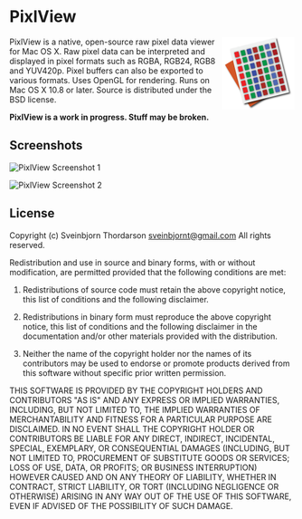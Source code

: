 # PixlView

<img align="right" src="https://raw.githubusercontent.com/sveinbjornt/PixlView/master/screenshots/appicon.jpg" width="128" height="128">
PixlView is a native, open-source raw pixel data viewer for Mac OS X. Raw pixel data can be interpreted and displayed in pixel formats such as RGBA, RGB24, RGB8 and YUV420p.  Pixel buffers can also be exported to various formats. Uses OpenGL for rendering. Runs on Mac OS X 10.8 or later. Source is distributed under the BSD license.

<strong>PixlView is a work in progress. Stuff may be broken.</strong>


<!--**<a href="https://raw.githubusercontent.com/sveinbjornt/PixlView/master/binaries/PixlView.zip">Download Application</a> (built 18/07/2015)**-->


## Screenshots

![PixlView Screenshot 1](https://raw.githubusercontent.com/sveinbjornt/PixlView/master/screenshots/screenshot1.png)

![PixlView Screenshot 2](https://raw.githubusercontent.com/sveinbjornt/PixlView/master/screenshots/screenshot2.png)


## License 

Copyright (c) Sveinbjorn Thordarson <sveinbjornt@gmail.com>
All rights reserved.

Redistribution and use in source and binary forms, with or without modification,
are permitted provided that the following conditions are met:

1. Redistributions of source code must retain the above copyright notice, this
list of conditions and the following disclaimer.

2. Redistributions in binary form must reproduce the above copyright notice, this
list of conditions and the following disclaimer in the documentation and/or other
materials provided with the distribution.

3. Neither the name of the copyright holder nor the names of its contributors may
be used to endorse or promote products derived from this software without specific
prior written permission.

THIS SOFTWARE IS PROVIDED BY THE COPYRIGHT HOLDERS AND CONTRIBUTORS "AS IS" AND
ANY EXPRESS OR IMPLIED WARRANTIES, INCLUDING, BUT NOT LIMITED TO, THE IMPLIED
WARRANTIES OF MERCHANTABILITY AND FITNESS FOR A PARTICULAR PURPOSE ARE DISCLAIMED.
IN NO EVENT SHALL THE COPYRIGHT HOLDER OR CONTRIBUTORS BE LIABLE FOR ANY DIRECT,
INDIRECT, INCIDENTAL, SPECIAL, EXEMPLARY, OR CONSEQUENTIAL DAMAGES (INCLUDING, BUT
NOT LIMITED TO, PROCUREMENT OF SUBSTITUTE GOODS OR SERVICES; LOSS OF USE, DATA, OR
PROFITS; OR BUSINESS INTERRUPTION) HOWEVER CAUSED AND ON ANY THEORY OF LIABILITY,
WHETHER IN CONTRACT, STRICT LIABILITY, OR TORT (INCLUDING NEGLIGENCE OR OTHERWISE)
ARISING IN ANY WAY OUT OF THE USE OF THIS SOFTWARE, EVEN IF ADVISED OF THE
POSSIBILITY OF SUCH DAMAGE.
